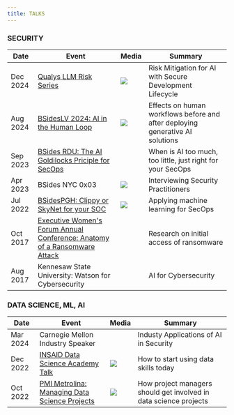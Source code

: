 ```yaml
---
title: TALKS
---
```


### SECURITY
| Date  | Event | Media | Summary
| ----- | -------- | ------- | ------ |
| Dec 2024     | [Qualys LLM Risk Series](https://qualys.brighttalk.com/) | [![](images/youtube_social_icon_red.png)](https://youtu.be/-YevSRoTDpQ?si=PqG0aQOzc9e8onr5) | Risk Mitigation for AI with Secure Development Lifecycle
| Aug 2024     | [BSidesLV 2024: AI in the Human Loop](https://bsideslv.org/talks#ZSLBCG) | [![](images/youtube_social_icon_red.png)](https://youtu.be/K5hELUspWq8?si=ap_KwjMFXDBZ5Ggo) | Effects on human workflows before and after deploying generative AI solutions
| Sep 2023     | [BSides RDU: The AI Goldilocks Priciple for SecOps](https://bsidesrdu.org/#schedule) |    | When is AI too much, too little, just right for your SecOps
| Apr 2023     | BSides NYC 0x03 | [![](images/youtube_social_icon_red.png)](https://www.youtube.com/playlist?list=PLiVMecYmLYz4Hyol9fZ_jyD3Bm7Yd9yzS) | Interviewing Security Practitioners
| Jul 2022     | [BSidesPGH: Clippy or SkyNet for your SOC](https://bsidespgh2022.sched.com/event/13t4T/clippy-or-skynet-for-your-soc)  | [![](images/youtube_social_icon_red.png)](https://www.youtube.com/watch?v=Z3rMc0N2drc&t=2&ab_channel=SecPgh) | Applying machine learning for SecOps
| Oct 2017 | [Executive Women's Forum Annual Conference: Anatomy of a Ransomware Attack](https://ewf2017.sched.com/event/BcYf/anatomy-of-a-ransomware-attack) | | Research on initial access of ransomware
| Aug 2017    |  Kennesaw State University: Watson for Cybersecurity | | AI for Cybersecurity


### DATA SCIENCE, ML, AI
| Date  | Event | Media | Summary
| ----- | -------- | ------- | ------ |
| Mar 2024 | Carnegie Mellon Industry Speaker | | Industy Applications of AI in Security
| Dec 2022 | [INSAID Data Science Academy Talk](https://www.linkedin.com/posts/insaid_data-datascience-ai-activity-7009135815419162625-czQq?utm_source=share&utm_medium=member_desktop) | [![](images/youtube_social_icon_red.png)](https://www.youtube.com/watch?v=2AK-8l_25G4&ab_channel=INSAID) | How to start using data skills today 
| Oct 2022   |  [PMI Metrolina: Managing Data Science Projects](https://pmi-metrolina.org/calendar?month=9&year=2022)  | [![](images/youtube_social_icon_red.png)](https://www.youtube.com/watch?v=XykfBF46h8s&ab_channel=PMIMetrolina) | How project managers should get involved in data science projects

